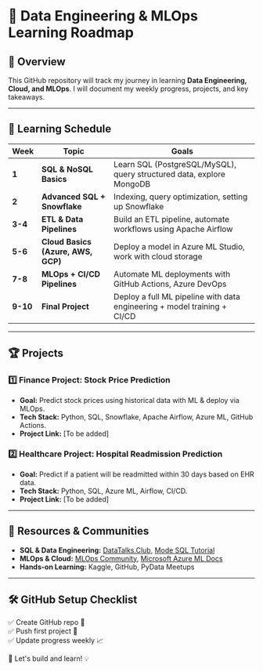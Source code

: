 # 🚀 Data Engineering & MLOps Learning Roadmap

## 📌 Overview
This GitHub repository will track my journey in learning **Data Engineering, Cloud, and MLOps**. I will document my weekly progress, projects, and key takeaways.

---

## 📅 Learning Schedule
| Week  | Topic                            | Goals  |
|-------|----------------------------------|--------|
| **1** | **SQL & NoSQL Basics**            | Learn SQL (PostgreSQL/MySQL), query structured data, explore MongoDB  |
| **2** | **Advanced SQL + Snowflake**       | Indexing, query optimization, setting up Snowflake  |
| **3-4** | **ETL & Data Pipelines**       | Build an ETL pipeline, automate workflows using Apache Airflow |
| **5-6** | **Cloud Basics (Azure, AWS, GCP)** | Deploy a model in Azure ML Studio, work with cloud storage |
| **7-8** | **MLOps + CI/CD Pipelines** | Automate ML deployments with GitHub Actions, Azure DevOps |
| **9-10** | **Final Project**       | Deploy a full ML pipeline with data engineering + model training + CI/CD |

---

## 🏆 Projects
### 1️⃣ **Finance Project: Stock Price Prediction**
- **Goal:** Predict stock prices using historical data with ML & deploy via MLOps.
- **Tech Stack:** Python, SQL, Snowflake, Apache Airflow, Azure ML, GitHub Actions.
- **Project Link:** [To be added]

### 2️⃣ **Healthcare Project: Hospital Readmission Prediction**
- **Goal:** Predict if a patient will be readmitted within 30 days based on EHR data.
- **Tech Stack:** Python, SQL, Azure ML, Airflow, CI/CD.
- **Project Link:** [To be added]

---

## 🔗 Resources & Communities
- **SQL & Data Engineering:** [DataTalks.Club](https://datatalks.club/), [Mode SQL Tutorial](https://mode.com/sql-tutorial/)
- **MLOps & Cloud:** [MLOps Community](https://mlops.community/), [Microsoft Azure ML Docs](https://learn.microsoft.com/en-us/azure/machine-learning/)
- **Hands-on Learning:** Kaggle, GitHub, PyData Meetups

---

## 🛠 GitHub Setup Checklist
✅ Create GitHub repo 📂  
✅ Push first project 🚀  
✅ Update progress weekly 📈   

🚀 Let's build and learn! 💡
